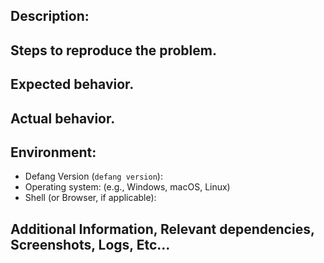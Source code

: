 ## Description:

<!-- Detailed explanation of the bug or issue. -->
<!-- If this is a feature request, describe the feature briefly along with use-cases and benefits -->

## Steps to reproduce the problem.

## Expected behavior.

## Actual behavior.

## Environment:

- Defang Version (`defang version`):
- Operating system: (e.g., Windows, macOS, Linux)
- Shell (or Browser, if applicable):

## Additional Information, Relevant dependencies, Screenshots, Logs, Etc...

<!--Any other relevant details that might be helpful. -->
